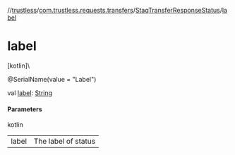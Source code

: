 //[trustless](../../../index.md)/[com.trustless.requests.transfers](../index.md)/[StaqTransferResponseStatus](index.md)/[label](label.md)

# label

[kotlin]\

@SerialName(value = &quot;Label&quot;)

val [label](label.md): [String](https://kotlinlang.org/api/latest/jvm/stdlib/kotlin/-string/index.html)

#### Parameters

kotlin

| | |
|---|---|
| label | The label of status |
